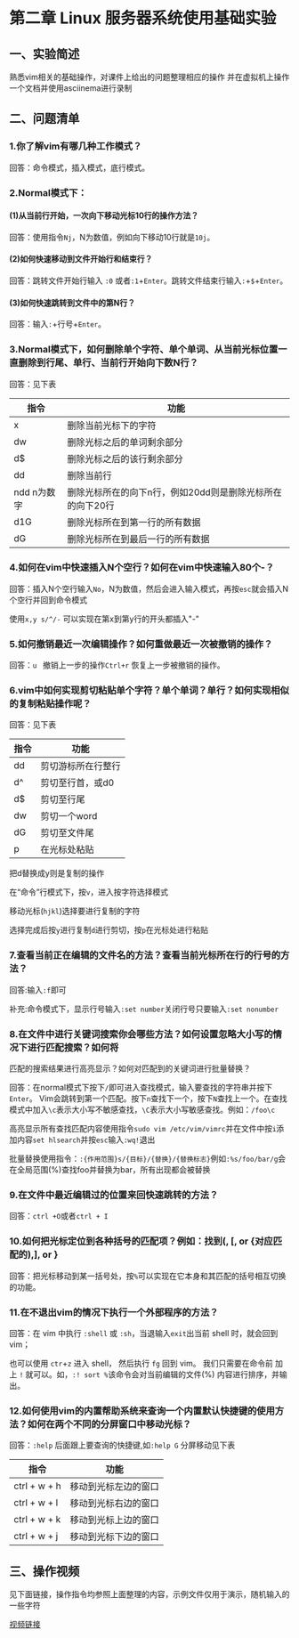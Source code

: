 # 第二章 Linux 服务器系统使用基础实验

## 一、实验简述

熟悉vim相关的基础操作，对课件上给出的问题整理相应的操作
并在虚拟机上操作一个文档并使用asciinema进行录制

## 二、问题清单

### 1.你了解vim有哪几种工作模式？

回答：命令模式，插入模式，底行模式。
### 2.Normal模式下：

#### (1)从当前行开始，一次向下移动光标10行的操作方法？

回答：使用指令```Nj```，N为数值，例如向下移动10行就是```10j```。
#### (2)如何快速移动到文件开始行和结束行？

回答：跳转文件开始行输入 ```:0``` 或者```:1```+```Enter```。跳转文件结束行输入```:```+```$```+```Enter```。
#### (3)如何快速跳转到文件中的第N行？

回答：输入```:```+行号+```Enter```。
### 3.Normal模式下，如何删除单个字符、单个单词、从当前光标位置一直删除到行尾、单行、当前行开始向下数N行？

回答：见下表

指令|功能
-|-
x|删除当前光标下的字符|
dw|删除光标之后的单词剩余部分|
d$|删除光标之后的该行剩余部分|
dd|删除当前行|
ndd n为数字|删除光标所在的向下n行，例如20dd则是删除光标所在的向下20行|
d1G|删除光标所在到第一行的所有数据|
dG|删除光标所在到最后一行的所有数据|

### 4.如何在vim中快速插入N个空行？如何在vim中快速输入80个-？

回答：插入N个空行输入```No```，N为数值，然后会进入输入模式，再按```esc```就会插入N个空行并回到命令模式

使用```x,y s/^/-``` 可以实现在第x到第y行的开头都插入"-"

### 5.如何撤销最近一次编辑操作？如何重做最近一次被撤销的操作？

回答：```u ```  撤销上一步的操作```Ctrl+r``` 恢复上一步被撤销的操作。

### 6.vim中如何实现剪切粘贴单个字符？单个单词？单行？如何实现相似的复制粘贴操作呢？

回答：见下表

指令|功能
-|-
dd|剪切游标所在行整行 |
d^|剪切至行首，或d0|
d$|剪切至行尾| 
dw|剪切一个word| 
dG|剪切至文件尾|
p|在光标处粘贴|

把d替换成y则是复制的操作

在“命令”行模式下，按```v```，进入按字符选择模式

移动光标(```hjkl```)选择要进行复制的字符

选择完成后按```y```进行复制```d```进行剪切，按```p```在光标处进行粘贴

### 7.查看当前正在编辑的文件名的方法？查看当前光标所在行的行号的方法？

回答:输入```:f```即可

补充:命令模式下，显示行号输入```:set number```关闭行号只要输入```:set nonumber```

### 8.在文件中进行关键词搜索你会哪些方法？如何设置忽略大小写的情况下进行匹配搜索？如何将
匹配的搜索结果进行高亮显示？如何对匹配到的关键词进行批量替换？

回答：在normal模式下按下```/```即可进入查找模式，输入要查找的字符串并按下```Enter```。 Vim会跳转到第一个匹配。按下```n```查找下一个，按下```N```查找上一个。在查找模式中加入```\c```表示大小写不敏感查找，```\C```表示大小写敏感查找。例如：```/foo\c```

高亮显示所有查找匹配内容使用指令```sudo vim /etc/vim/vimrc```并在文件中按```i```添加内容```set hlsearch```并按```esc```输入```:wq!```退出

批量替换使用指令：```:{作用范围}s/{目标}/{替换}/{替换标志}```例如```:%s/foo/bar/g```会在全局范围(%)查找foo并替换为bar，所有出现都会被替换

### 9.在文件中最近编辑过的位置来回快速跳转的方法？

回答：```ctrl +O```或者```ctrl + I```

### 10.如何把光标定位到各种括号的匹配项？例如：找到(, [, or \{对应匹配的),], or }

回答：把光标移动到某一括号处，按```%```可以实现在它本身和其匹配的括号相互切换的功能。

### 11.在不退出vim的情况下执行一个外部程序的方法？

回答：在 vim 中执行 ```:shell``` 或 ```:sh```，当退输入```exit```出当前 shell 时，就会回到 vim；

也可以使用 ```ctr```+```z``` 进入 shell， 然后执行 ```fg``` 回到 vim。
我们只需要在命令前 加上 ```!``` 就可以。如，```:! sort %```该命令会对当前编辑的文件(%)
内容进行排序，并输出。

### 12.如何使用vim的内置帮助系统来查询一个内置默认快捷键的使用方法？如何在两个不同的分屏窗口中移动光标？

回答：```:help``` 后面跟上要查询的快捷键,如```:help G```
分屏移动见下表

指令|功能
-|-
ctrl + w + h|移动到光标左边的窗口|
ctrl + w + l|移动到光标右边的窗口|
ctrl + w + k|移动到光标上边的窗口|
ctrl + w + j|移动到光标下边的窗口|

## 三、操作视频

见下面链接，操作指令均参照上面整理的内容，示例文件仅用于演示，随机输入的一些字符

[视频链接](https://asciinema.org/a/Af9VNkVF0SnkQsXVXISSC0dnZ)